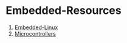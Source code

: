 # Embedded-Resources

1. [Embedded-Linux](https://jaycarlson.net/embedded-linux/)
2. [Microcontrollers](https://jaycarlson.net/microcontrollers/)
